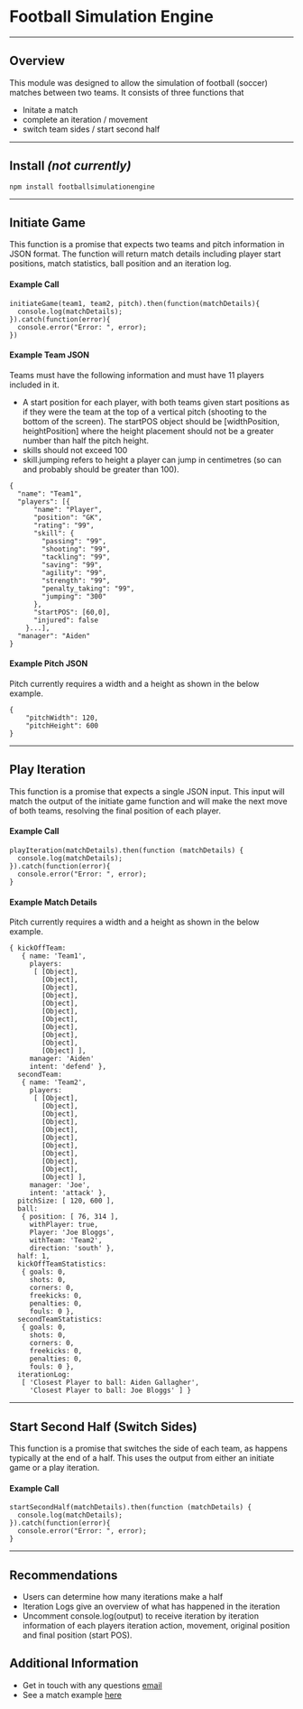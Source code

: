 # Football Simulation Engine
---
## Overview
This module was designed to allow the simulation of football (soccer) matches between two teams. It consists of three functions that
 - Initate a match
 - complete an iteration / movement
 - switch team sides / start second half
---
## Install *(not currently)*
```npm install footballsimulationengine```

---
## Initiate Game
This function is a promise that expects two teams and pitch information in JSON format. The function will return match details including player start positions, match statistics, ball position and an iteration log.

#### Example Call
```
initiateGame(team1, team2, pitch).then(function(matchDetails){
  console.log(matchDetails);
}).catch(function(error){
  console.error("Error: ", error);
})
```
#### Example Team JSON
Teams must have the following information and must have 11 players included in it.
* A start position for each player, with both teams given start positions as if they were the team at the top of a vertical pitch (shooting to the bottom of the screen). The startPOS object should be [widthPosition, heightPosition] where the height placement should not be a greater number than half the pitch height.
* skills should not exceed 100
* skill.jumping refers to height a player can jump in centimetres (so can and probably should be greater than 100).
```
{
  "name": "Team1",
  "players": [{
      "name": "Player",
      "position": "GK",
      "rating": "99",
      "skill": {
        "passing": "99",
        "shooting": "99",
        "tackling": "99",
        "saving": "99",
        "agility": "99",
        "strength": "99",
        "penalty_taking": "99",
        "jumping": "300"
      },
      "startPOS": [60,0],
      "injured": false
    }...],
  "manager": "Aiden"
}
```

#### Example Pitch JSON
Pitch currently requires a width and a height as shown in the below example.
```
{
	"pitchWidth": 120,
	"pitchHeight": 600
}
```
---
## Play Iteration
This function is a promise that expects a single JSON input. This input will match the output of the initiate game function and will make the next move of both teams, resolving the final position of each player.
#### Example Call
```
playIteration(matchDetails).then(function (matchDetails) {
  console.log(matchDetails);
}).catch(function(error){
  console.error("Error: ", error);
}
```
#### Example Match Details
Pitch currently requires a width and a height as shown in the below example.
```
{ kickOffTeam:
   { name: 'Team1',
     players:
      [ [Object],
        [Object],
        [Object],
        [Object],
        [Object],
        [Object],
        [Object],
        [Object],
        [Object],
        [Object],
        [Object] ],
     manager: 'Aiden'
     intent: 'defend' },
  secondTeam:
   { name: 'Team2',
     players:
      [ [Object],
        [Object],
        [Object],
        [Object],
        [Object],
        [Object],
        [Object],
        [Object],
        [Object],
        [Object],
        [Object] ],
     manager: 'Joe',
     intent: 'attack' },
  pitchSize: [ 120, 600 ],
  ball:
   { position: [ 76, 314 ],
     withPlayer: true,
     Player: 'Joe Bloggs',
     withTeam: 'Team2',
     direction: 'south' },
  half: 1,
  kickOffTeamStatistics:
   { goals: 0,
     shots: 0,
     corners: 0,
     freekicks: 0,
     penalties: 0,
     fouls: 0 },
  secondTeamStatistics:
   { goals: 0,
     shots: 0,
     corners: 0,
     freekicks: 0,
     penalties: 0,
     fouls: 0 },
  iterationLog:
   [ 'Closest Player to ball: Aiden Gallagher',
     'Closest Player to ball: Joe Bloggs' ] }
```
---
## Start Second Half (Switch Sides)
This function is a promise that switches the side of each team, as happens typically at the end of a half. This uses the output from either an initiate game or a play iteration.

#### Example Call
```
startSecondHalf(matchDetails).then(function (matchDetails) {
  console.log(matchDetails);
}).catch(function(error){
  console.error("Error: ", error);
}
```
---
## Recommendations
* Users can determine how many iterations make a half
* Iteration Logs give an overview of what has happened in the iteration
* Uncomment console.log(output) to receive iteration by iteration information of each players iteration action, movement, original position and final position (start POS).

## Additional Information
* Get in touch with any questions [email](mailto:windymiller.aiden@gmail.com)
* See a match example [here](youtube.com)

